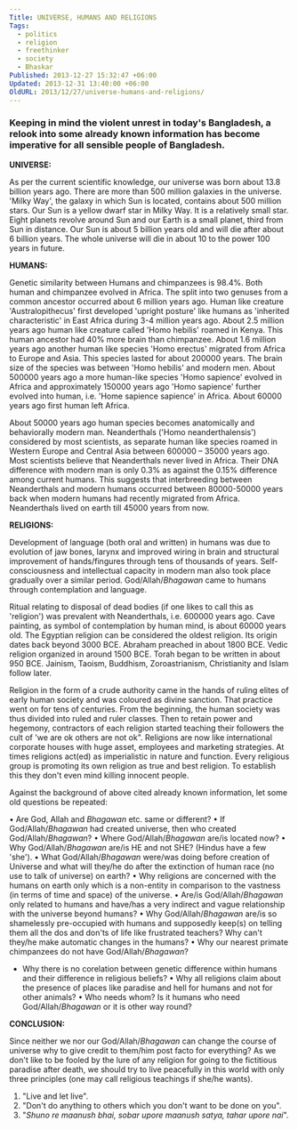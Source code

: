 ```yaml
---
Title: UNIVERSE, HUMANS AND RELIGIONS
Tags:
  - politics
  - religion
  - freethinker
  - society
  - Bhaskar
Published: 2013-12-27 15:32:47 +06:00
Updated: 2013-12-31 13:40:00 +06:00
OldURL: 2013/12/27/universe-humans-and-religions/
---
```


### Keeping in mind the violent unrest in today's Bangladesh, a relook into some already known information has become imperative for all sensible people of Bangladesh.


<strong>UNIVERSE:</strong>

As per the current scientific knowledge, our universe was born about 13.8 billion years ago. There are more than 500 million galaxies in the universe. 'Milky Way', the galaxy in which Sun is located, contains about 500 million stars. Our Sun is a yellow dwarf star in Milky Way. It is a relatively small star. Eight planets revolve around Sun and our Earth is a small planet, third from Sun in distance. Our Sun is about 5 billion years old and will die after about 6 billion years. The whole universe will die in about 10 to the power 100 years in future.

<strong>HUMANS:</strong>

Genetic similarity between Humans and chimpanzees is 98.4%. Both human and chimpanzee evolved in Africa. The split into two genuses from a common ancestor occurred about 6 million years ago. Human like creature 'Australopithecus' first developed 'upright posture' like humans as 'inherited characteristic' in East Africa during 3-4 million years ago. About 2.5 million years ago human like creature called 'Homo hebilis' roamed in Kenya. This human ancestor had 40% more brain than chimpanzee.  About 1.6 million years ago another human like species 'Homo erectus' migrated from Africa to Europe and Asia. This species lasted for about 200000 years. The brain size of the species was between 'Homo hebilis' and modern men. About 500000 years ago a more human-like species 'Homo sapience' evolved in Africa and approximately 150000 years ago 'Homo sapience' further evolved into human, i.e. 'Home sapience sapience' in Africa. About 60000 years ago first human left Africa. 

About 50000 years ago human species becomes anatomically and behaviorally modern man. Neanderthals ('Homo neanderthalensis') considered by most scientists, as separate human like species roamed in Western Europe and Central Asia between 600000 – 35000 years ago. Most scientists believe that Neanderthals never lived in Africa. Their DNA difference with modern man is only 0.3% as against the 0.15% difference among current humans. This suggests that interbreeding between Neanderthals and modern humans occurred between 80000-50000 years back when modern humans had recently migrated from Africa. Neanderthals lived on earth till 45000 years from now.

<strong>RELIGIONS:</strong>

Development of language (both oral and written) in humans was due to evolution of jaw bones, larynx and improved wiring in brain and structural improvement of hands/fingures through tens of thousands of years. Self-consciousness and intellectual capacity in modern man also took place gradually over a similar period. God/Allah/<em>Bhagawan</em> came to humans through contemplation and language.

Ritual relating to disposal of dead bodies (if one likes to call this as 'religion') was prevalent with Neanderthals, i.e. 600000 years ago. Cave painting, as symbol of contemplation by human mind, is about 60000 years old. The Egyptian religion can be considered the oldest religion. Its origin dates back beyond 3000 BCE. Abraham preached in about 1800 BCE. Vedic religion organized in around 1500 BCE. Torah began to be written in about 950 BCE. Jainism, Taoism, Buddhism, Zoroastrianism, Christianity and Islam follow later. 

Religion in the form of a crude authority came in the hands of ruling elites of early human society and was coloured as divine sanction. That practice went on for tens of centuries. From the beginning, the human society was thus divided into ruled and ruler classes. Then to retain power and hegemony, contractors of each religion started teaching their followers the cult of 'we are ok others are not ok". Religions are now like international corporate houses with huge asset, employees and marketing strategies. At times religions act(ed) as imperialistic in nature and function. Every religious group is promoting its own religion as true and best religion. To establish this they don't even mind killing innocent people.

Against the background of above cited already known information, let some old questions be repeated:

• Are God, Allah and <em>Bhagawan</em> etc. same or different?
• If God/Allah/<em>Bhagawan</em> had created universe, then who created God/Allah/<em>Bhagawan</em>?
• Where God/Allah/<em>Bhagawan</em> are/is located now?
• Why God/Allah/<em>Bhagawan</em> are/is HE and not SHE? (Hindus have a few 'she').
• What God/Allah/<em>Bhagawan</em> were/was doing before creation of Universe and what will they/he do after the extinction of human race (no use to talk of universe) on earth?
• Why religions are concerned with the humans on earth only which is a non-entity in comparison to the vastness (in terms of time and space) of the universe. 
• Are/is God/Allah/<em>Bhagawan</em> only related to humans and have/has a very indirect and vague relationship with the universe beyond humans?
• Why God/Allah/<em>Bhagawan</em> are/is so shamelessly pre-occupied with humans and supposedly keep(s) on telling them all the dos and don'ts of life like frustrated teachers? Why can't they/he make automatic changes in the humans? 
• Why our nearest primate chimpanzees do not have God/Allah/<em>Bhagawan</em>?
* Why there is no corelation between genetic difference within humans and their difference in religious beliefs?
• Why all religions claim about the presence of places like paradise and hell for humans and not for other animals?
• Who needs whom? Is it humans who need God/Allah/<em>Bhagawan</em> or it is other way round?

<strong>CONCLUSION:</strong>

Since neither we nor our God/Allah/<em>Bhagawan</em> can change the course of universe why to give credit to them/him post facto for everything? As we don't like to be fooled by the lure of any religion for going to the fictitious paradise after death, we should try to live peacefully in this world with only three principles (one may call religious teachings if she/he wants).

1. "Live and let live". 
2. "Don't do anything to others which you don't want to be done on you".
3. "<em>Shuno re maanush bhai, sobar upore maanush satya, tahar upore nai</em>". 
